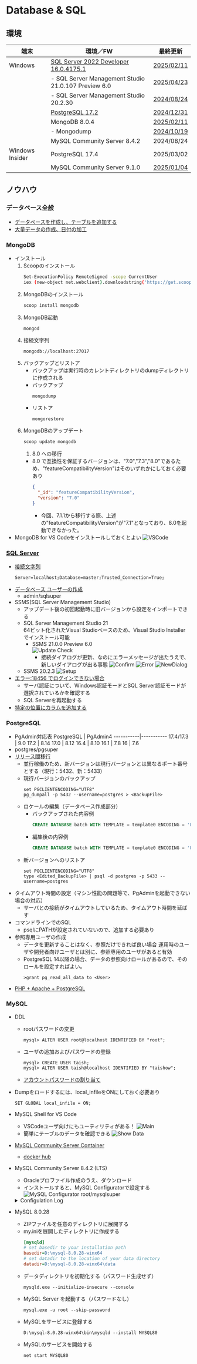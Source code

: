 # Database & SQL

##  環境

  |端末           |環境／FW                                              |最終更新
  |---------------|-----------------------------------------------------|----------
  |Windows        |[SQL Server 2022 Developer 16.0.4175.1](#sql-server) |[2025/02/11](https://www.sqlserverversions.com/2021/07/sql-server-2022-versions.html)
  |               |- SQL Server Management Studio 21.0.107 Preview 6.0  |[2025/04/23](https://learn.microsoft.com/ja-jp/sql/ssms/ssms-21/release-notes-21?view=sql-server-ver16)
  |               |- SQL Server Management Studio 20.2.30               |[2024/08/24](https://learn.microsoft.com/ja-jp/sql/ssms/download-sql-server-management-studio-ssms?view=sql-server-ver16)
  |               |[PostgreSQL 17.2](#postgresql)                       |[2024/12/31](https://www.enterprisedb.com/downloads/postgres-postgresql-downloads)
  |               |MongoDB 8.0.4                                        |[2025/02/11](https://www.mongodb.com/ja-jp)
  |               |- Mongodump                                          |[2024/10/19](https://www.mongodb.com/ja-jp/docs/database-tools/mongodump/mongodump-compatibility-and-installation/#std-label-mongodump-compatibility-and-installation)
  |               |MySQL Community Server 8.4.2                         |2024/08/24
  |Windows Insider|PostgreSQL 17.4                                      |2025/03/02
  |               |MySQL Community Server 9.1.0                         |[2025/01/04](https://dev.mysql.com/downloads/mysql/)

##  ノウハウ
### データベース全般
  - [データベースを作成し、テーブルを追加する](https://docs.microsoft.com/ja-jp/visualstudio/data-tools/create-a-sql-database-by-using-a-designer?view=vs-2019)
  - [大量データの作成、日付の加工](https://www.excellence-blog.com/2017/06/01/sql-server%E3%81%B8%E5%A4%A7%E9%87%8F%E3%81%AE%E3%83%87%E3%83%BC%E3%82%BF%E3%82%92%E9%AB%98%E9%80%9F%E3%81%A7%E8%BF%BD%E5%8A%A0%E3%81%99%E3%82%8B/)
### MongoDB
  - インストール
    1.  Scoopのインストール
        ```sh
        Set-ExecutionPolicy RemoteSigned -scope CurrentUser
        iex (new-object net.webclient).downloadstring('https://get.scoop.sh') 
        ```
    1.  MongoDBのインストール
        ```sh
        scoop install mongodb
        ```
    1.  MongoDB起動
        ```sh
        mongod
        ```
    1.  接続文字列
        ```
        mongodb://localhost:27017
        ```
    1.  バックアップとリストア
        - バックアップは実行時のカレントディレクトリのdumpディレクトリに作成される
        - バックアップ
          ```
          mongodump
          ```
        - リストア
          ```
          mongorestore
          ```
    1.  MongoDBのアップデート
        ```sh
        scoop update mongodb
        ```
        1.  8.0 への移行
          - 8.0 で互換性を保証するバージョンは、"7.0","7.3","8.0"であるため、"featureCompatibilityVersion"はそのいずれかにしておく必要あり
            ```json
            {
              "_id": "featureCompatibilityVersion",
              "version": "7.0"
            }
            ```
            - 今回、7.1.1から移行する際、上述の"featureCompatibilityVersion"が"7.1"となっており、8.0を起動できなかった。
  - MongoDB for VS Codeをインストールしておくとよい
    ![VSCode](../images/MongoDB/20231216_MongoDB_VSCode.png)
### [SQL Server](https://www.microsoft.com/ja-jp/sql-server/sql-server-2022)
  - [接続文字列](https://learn.microsoft.com/ja-jp/sql/connect/ado-net/connection-string-syntax?view=sql-server-ver16)
    ```
    Server=localhost;Database=master;Trusted_Connection=True;
    ```
  - [データベース ユーザーの作成](https://learn.microsoft.com/ja-jp/sql/relational-databases/security/authentication-access/create-a-database-user?view=sql-server-ver16)
    - admin/sqlsuper
  - SSMS(SQL Server Management Studio)
    - アップデート後の初回起動時に旧バージョンから設定をインポートできる
    - SQL Server Management Studio 21 <BR />
      64ビット化されたVisual Studioベースのため、Visual Studio Installer でインストール可能
      - SSMS 21.0.0 Preview 6.0 <BR />
        ![Update Check](../images/Database/20250423_SSMS21.0.0_Preview6.0.png)
        - 接続ダイアログが更新、なのにエラーメッセージが出たうえで、新しいダイアログが出る事態
          ![Confirm](../images/Database/20250427_SSMS21.0.0_Preview6.0_Confirm.png)
          ![Error](../images/Database/20250427_SSMS21.0.0_Preview6.0_Error.png)
          ![NewDialog](../images/Database/20250427_SSMS21.0.0_Preview6.0_New_ConnectionDialog.png)
    - SSMS 20.2.3
      ![Setup](../images/Database/20240824_Install_SSMS20.2.3.png)
  - [エラー:18456 でログインできない場合](https://qiita.com/sugasaki/items/a95c2495085e32851707)
    - サーバ認証について、Windows認証モードとSQL Server認証モードが選択されているかを確認する
    - SQL Serverを再起動する
  - [特定の位置にカラムを追加する](https://urashita.com/archives/13652)
### PostgreSQL
  - PgAdmin対応表
    PostgreSQL | PgAdmin4
    -----------|-----------
    17.4/17.3  | 9.0
    17.2       | 8.14
    17.0       | 8.12
    16.4       | 8.10
    16.1       | 7.8
    16         | 7.6
  - postgres/pgsuper
  - [リリース間移行](https://www.postgresql.jp/docs/9.0/migration.html)
    - 並行稼働のため、新バージョンは現行バージョンとは異なるポート番号とする（現行：5432、新：5433）
    - 現行バージョンのバックアップ
      ```
      set PGCLIENTENCODING="UTF8"
      pg_dumpall -p 5432 --username=postgres > <BackupFile>
      ```
    - ロケールの編集（データベース作成部分）
      - バックアップされた内容例
        ```sql
        CREATE DATABASE batch WITH TEMPLATE = template0 ENCODING = 'UTF8' LOCALE_PROVIDER = libc LOCALE = 'Japanese_Japan.932';
        ```
      - 編集後の内容例
        ```sql
        CREATE DATABASE batch WITH TEMPLATE = template0 ENCODING = 'UTF8' LC_COLLATE = 'Japanese_Japan.932' LC_CTYPE = 'Japanese_Japan.932';
        ```
    - 新バージョンへのリストア
      ```
      set PGCLIENTENCODING="UTF8"
      type <Edited_BackupFile> | psql -d postgres -p 5433 --username=postgres
      ```
  - タイムアウト時間の設定（マシン性能の問題等で、PgAdminを起動できない場合の対応）
    - サーバとの接続がタイムアウトしているため、タイムアウト時間を延ばす
  - コマンドラインでのSQL
    - psqlにPATHが設定されていないので、追加する必要あり
  - 参照専用ユーザの作成
    - データを更新することはなく、参照だけできれば良い場合
      運用時のユーザや開発者向けユーザとは別に、参照専用のユーザがあると有効
    - PostgreSQL 14以降の場合、データの参照向けロールがあるので、そのロールを設定すればよい。
      ```
      >grant pg_read_all_data to <User>
      ```
  - [PHP + Apache + PostgreSQL](./Php.md#postgresql)
### MySQL
  - DDL
    - rootパスワードの変更
      ```
      mysql> ALTER USER root@localhost IDENTIFIED BY "root";
      ```
    - ユーザの追加およびパスワードの登録
      ```
      mysql> CREATE USER taish;
      mysql> ALTER USER taish@localhost IDENTIFIED BY "taishow";
      ```
    - [アカウントパスワードの割り当て](https://dev.mysql.com/doc/refman/8.0/ja/assigning-passwords.html)
  - Dumpをロードするには、local_infileをONにしておく必要あり
    ```
    SET GLOBAL local_infile = ON;
    ```
  - MySQL Shell for VS Code
    - VSCodeユーザ向けにもユーティリティがある！
      ![Main](../images/Database/20240824_MySQL_Shell_for_VSCode.png)
    - 簡単にテーブルのデータを確認できる
      ![Show Data](../images/Database/20240824_MySQL_Shell_for_VSCode_ShowData.png)
  - [MySQL Community Server Container](https://dev.mysql.com/doc/refman/8.0/ja/docker-mysql-getting-started.html)
    - [docker hub](https://hub.docker.com/_/mysql)
  - MySQL Community Server 8.4.2 (LTS)
    - Oracleプロファイル作成のうえ、ダウンロード
    - インストールすると、MySQL Configuratorで設定する
      ![MySQL Configurator](../images/Database/20240824_MySQL_Configurator_of_MySQL_Community_Server8.4.2.png)
      root/mysqlsuper

    <details>
    <summary>Configulation Log</summary>

    ```
    Beginning configuration step: Writing configuration file

    Saving my.ini configuration file...
    Saved my.ini configuration file.
    Ended configuration step: Writing configuration file

    Beginning configuration step: Updating Windows Firewall rules

    Adding a Windows Firewall rule for MySQL84 on port 3306.
    Attempting to add a Windows Firewall rule with command: netsh.exe advfirewall firewall add rule name="Port 3306" protocol=TCP localport=3306 dir=in action=allow
    Ok.


    Successfully added the Windows Firewall rule.
    Adding a Windows Firewall rule for MySQL84 on port 33060.
    Attempting to add a Windows Firewall rule with command: netsh.exe advfirewall firewall add rule name="Port 33060" protocol=TCP localport=33060 dir=in action=allow
    Ok.


    Successfully added the Windows Firewall rule.
    Ended configuration step: Updating Windows Firewall rules

    Beginning configuration step: Adjusting Windows service

    Attempting to grant the required filesystem permissions to the 'NT AUTHORITY\NetworkService' account.
    Granted permissions to the data directory.
    Granted permissions to the install directory.
    Adding new service
    New service added
    Ended configuration step: Adjusting Windows service

    Beginning configuration step: Initializing database (may take a long time)

    Attempting to run MySQL Server with --initialize-insecure option...
    Starting process for MySQL Server 8.4.2...
    Starting process with command: C:\Program Files\MySQL\MySQL Server 8.4\bin\mysqld.exe --defaults-file="C:\ProgramData\MySQL\MySQL Server 8.4\my.ini" --console --initialize-insecure=on --lower-case-table-names=1...
    MySQL Server Initialization - start.
    C:\Program Files\MySQL\MySQL Server 8.4\bin\mysqld.exe (mysqld 8.4.2) initializing of server in progress as process 15752
    InnoDB initialization has started.
    InnoDB initialization has ended.
    root@localhost is created with an empty password ! Please consider switching off the --initialize-insecure option.
    MySQL Server Initialization - end.
    Process for mysqld, with ID 15752, was run successfully and exited with code 0.
    Successfully started process for MySQL Server 8.4.2.
    MySQL Server 8.4.2 intialized the database successfully.
    Ended configuration step: Initializing database (may take a long time)

    Beginning configuration step: Updating permissions for the data folder and related server files

    Attempting to update the permissions for the data folder and related server files...
    Inherited permissions have been converted to explicit permissions.
    Full control permissions granted to: NETWORK SERVICE.
    Full control permissions granted to: Administrators.
    Full control permissions granted to: CREATOR OWNER.
    Full control permissions granted to: SYSTEM.
    Access to the data directory is removed for the users group.
    Permissions for the data folder and related server files are updated correctly.
    Ended configuration step: Updating permissions for the data folder and related server files

    Beginning configuration step: Starting the server

    Attempting to start service MySQL84...
    MySQL Server - start.
    C:\Program Files\MySQL\MySQL Server 8.4\bin\mysqld.exe (mysqld 8.4.2) starting as process 13844
    InnoDB initialization has started.
    InnoDB initialization has ended.
    CA certificate ca.pem is self signed.
    Channel mysql_main configured to support TLS. Encrypted connections are now supported for this channel.
    X Plugin ready for connections. Bind-address: '::' port: 33060
    C:\Program Files\MySQL\MySQL Server 8.4\bin\mysqld.exe: ready for connections. Version: '8.4.2'  socket: ''  port: 3306  MySQL Community Server - GPL.
    Successfully started service MySQL84.
    Waiting until a connection to MySQL Server 8.4.2 can be established (with a maximum of 10 attempts)...
    Retry 1: Attempting to connect to Mysql@localhost:3306 with user root with no password...
    Successfully connected to MySQL Server 8.4.2.
    Ended configuration step: Starting the server

    Beginning configuration step: Applying security settings

    Attempting to update security settings.
    Updated security settings.
    Ended configuration step: Applying security settings

    Beginning configuration step: Updating the Start menu link

    Attempting to verify command-line client shortcut.
    Verified command-line client shortcut.
    Verified command-line client shortcut.
    Ended configuration step: Updating the Start menu link

    Beginning configuration step: Updating example databases

    Updating example databases...
    Ended configuration step: Updating example databases
    ```
    </details>
  - MySQL 8.0.28
    - ZIPファイルを任意のディレクトリに展開する
    - my.iniを展開したディレクトリに作成する
      ```ini
      [mysqld]
      # set basedir to your installation path
      basedir=D:\mysql-8.0.28-winx64
      # set datadir to the location of your data directory
      datadir=D:\mysql-8.0.28-winx64\data
      ```
    - データディレクトリを初期化する（パスワード生成せず）
      ```
      mysqld.exe --initialize-insecure --console
      ```
    - MySQL Server を起動する（パスワードなし）
      ```
      mysql.exe -u root --skip-password
      ```
    - MySQLをサービスに登録する
      ```
      D:\mysql-8.0.28-winx64\bin\mysqld --install MYSQL80
      ```
    - MySQLのサービスを開始する
      ```
      net start MYSQL80
      ```
